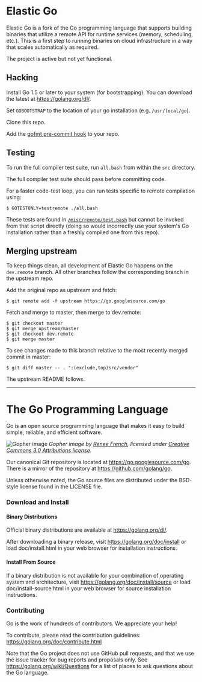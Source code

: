 # Elastic Go

Elastic Go is a fork of the Go programming language that supports building
binaries that utilize a remote API for runtime services (memory, scheduling,
etc.). This is a first step to running binaries on cloud infrastructure in a way
that scales automatically as required.

The project is active but not yet functional.

## Hacking

Install Go 1.5 or later to your system (for bootstrapping). You can download the latest at https://golang.org/dl/.

Set `GOBOOTSTRAP` to the location of your go installation (e.g. `/usr/local/go`).

Clone this repo.

Add the [gofmt pre-commit hook](misc/git/pre-commit) to your repo.

## Testing

To run the full compiler test suite, run `all.bash` from within the `src` directory.

The full compiler test suite should pass before committing code.

For a faster code-test loop, you can run tests specific to remote compilation using:

    $ GOTESTONLY=testremote ./all.bash

These tests are found in [`/misc/remote/test.bash`](misc/remote/test.bash) but cannot be invoked from that script directly (doing so would incorrectly use your system's Go installation rather than a freshly compiled one from this repo).

## Merging upstream
To keep things clean, all development of Elastic Go happens on the `dev.remote` branch. All other branches follow the corresponding branch in the upstream repo.

Add the original repo as upstream and fetch:

    $ git remote add -f upstream https://go.googlesource.com/go

Fetch and merge to master, then merge to dev.remote:

    $ git checkout master
    $ git merge upstream/master
    $ git checkout dev.remote
    $ git merge master

To see changes made to this branch relative to the most recently merged commit
in master:

    $ git diff master -- . ":(exclude,top)src/vendor"

The upstream README follows.

---

# The Go Programming Language

Go is an open source programming language that makes it easy to build simple,
reliable, and efficient software.

![Gopher image](doc/gopher/fiveyears.jpg)
*Gopher image by [Renee French][rf], licensed under [Creative Commons 3.0 Attributions license][cc3-by].*

Our canonical Git repository is located at https://go.googlesource.com/go.
There is a mirror of the repository at https://github.com/golang/go.

Unless otherwise noted, the Go source files are distributed under the
BSD-style license found in the LICENSE file.

### Download and Install

#### Binary Distributions

Official binary distributions are available at https://golang.org/dl/.

After downloading a binary release, visit https://golang.org/doc/install
or load doc/install.html in your web browser for installation
instructions.

#### Install From Source

If a binary distribution is not available for your combination of
operating system and architecture, visit
https://golang.org/doc/install/source or load doc/install-source.html
in your web browser for source installation instructions.

### Contributing

Go is the work of hundreds of contributors. We appreciate your help!

To contribute, please read the contribution guidelines:
	https://golang.org/doc/contribute.html

Note that the Go project does not use GitHub pull requests, and that
we use the issue tracker for bug reports and proposals only. See
https://golang.org/wiki/Questions for a list of places to ask
questions about the Go language.

[rf]: https://reneefrench.blogspot.com/
[cc3-by]: https://creativecommons.org/licenses/by/3.0/
